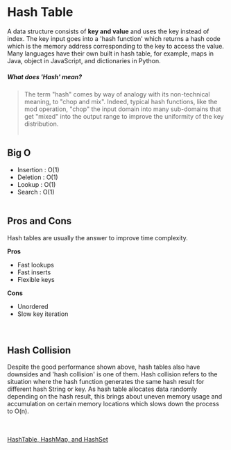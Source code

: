 # Hash Table

A data structure consists of **key and value** and uses the key instead of index. The key input goes into a 'hash function' which returns a hash code which is the memory address corresponding to the key to access the value. Many languages have their own built in hash table, for example, maps in Java, object in JavaScript, and dictionaries in Python.  

##### What does 'Hash' mean?
> The term "hash" comes by way of analogy with its non-technical meaning, to "chop and mix". Indeed, typical hash functions, like the mod operation, "chop" the input domain into many sub-domains that get "mixed" into the output range to improve the uniformity of the key distribution.
<br/><br/>

## Big O
* Insertion : O(1)
* Deletion : O(1)
* Lookup : O(1)
* Search : O(1)
<br/><br/>

## Pros and Cons  
Hash tables are usually the answer to improve time complexity. 

**Pros**
* Fast lookups
* Fast inserts
* Flexible keys  

**Cons**
* Unordered
* Slow key iteration  
<br/><br/>

## Hash Collision
Despite the good performance shown above, hash tables also have downsides and 'hash collision' is one of them. Hash collision refers to the situation where the hash function generates the same hash result for different hash String or key. As hash table allocates data randomly depending on the hash result, this brings about uneven memory usage and accumulation on certain memory locations which slows down the process to O(n).  
<br/><br/>


[HashTable, HashMap, and HashSet](https://stackoverflow.com/questions/47838841/hashtable-hashmap-hashset-hash-table-concept-in-java-collection-framework)
